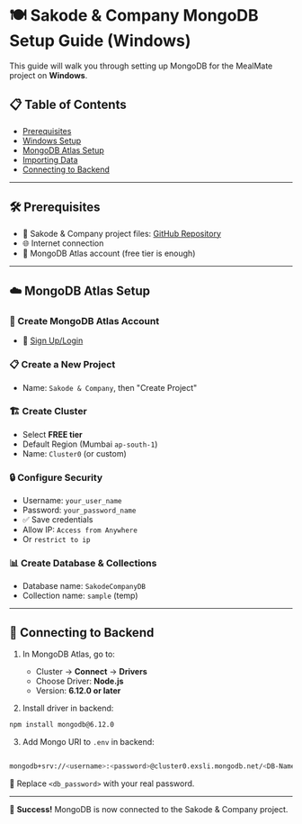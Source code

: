 # 🍽️ Sakode & Company MongoDB Setup Guide (Windows)

This guide will walk you through setting up MongoDB for the MealMate project on **Windows**.

## 📋 Table of Contents

- [Prerequisites](#-prerequisites)
- [Windows Setup](#-windows-setup)
- [MongoDB Atlas Setup](#️-mongodb-atlas-setup)
- [Importing Data](#-importing-data)
- [Connecting to Backend](#-connecting-to-backend)

---

## 🛠️ Prerequisites

- 📁 Sakode & Company project files: [GitHub Repository](https://github.com/JairamDeo/Sakode-And-Company.git)
- 🌐 Internet connection
- 📝 MongoDB Atlas account (free tier is enough)

---

## ☁️ MongoDB Atlas Setup

### 🔐 Create MongoDB Atlas Account

- 🔗 [Sign Up/Login](https://account.mongodb.com/account/login)

### 📋 Create a New Project

- Name: `Sakode & Company`, then "Create Project"

### 🏗️ Create Cluster

- Select **FREE tier**
- Default Region (Mumbai `ap-south-1`)
- Name: `Cluster0` (or custom)

### 🔒 Configure Security

- Username: `your_user_name`
- Password: `your_password_name`
- ✅ Save credentials
- Allow IP: `Access from Anywhere`
- Or `restrict to ip`

### 📊 Create Database & Collections

- Database name: `SakodeCompanyDB`
- Collection name: `sample` (temp)

---

## 🔌 Connecting to Backend

1. In MongoDB Atlas, go to:
   - Cluster → **Connect** → **Drivers**
   - Choose Driver: **Node.js**
   - Version: **6.12.0 or later**

2. Install driver in backend:
```bash
npm install mongodb@6.12.0
```

3. Add Mongo URI to `.env` in backend:

```bash env

mongodb+srv://<username>:<password>@cluster0.exsli.mongodb.net/<DB-Name>?retryWrites=true&w=majority&appName=Cluster0
```
🔑 Replace `<db_password>` with your real password.

---

🎉 **Success!** MongoDB is now connected to the Sakode & Company project.
